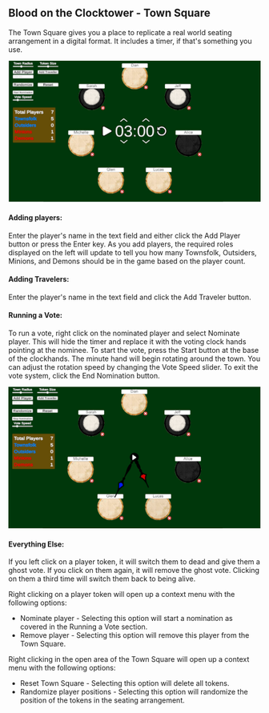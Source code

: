 ## Blood on the Clocktower - Town Square

The Town Square gives you a place to replicate a real world seating arrangement in a digital format. It includes a timer, if that's something you use.

![Town Square](/NormalView.png?raw=true)

#### Adding players:
Enter the player's name in the text field and either click the Add Player button or press the Enter key. As you add players, the required roles displayed on the left will update to tell you how many Townsfolk, Outsiders, Minions, and Demons should be in the game based on the player count.

#### Adding Travelers:
Enter the player's name in the text field and click the Add Traveler button.

#### Running a Vote:
To run a vote, right click on the nominated player and select Nominate player. This will hide the timer and replace it with the voting clock hands pointing at the nominee. To start the vote, press the Start button at the base of the clockhands. The minute hand will begin rotating around the town. You can adjust the rotation speed by changing the Vote Speed slider. To exit the vote system, click the End Nomination button.

![Town Square](/VoteView.png?raw=true)

#### Everything Else:
If you left click on a player token, it will switch them to dead and give them a ghost vote. If you click on them again, it will remove the ghost vote. Clicking on them a third time will switch them back to being alive.

Right clicking on a player token will open up a context menu with the following options:
* Nominate player - Selecting this option will start a nomination as covered in the Running a Vote section.
* Remove player - Selecting this option will remove this player from the Town Square.</line-indent>

Right clicking in the open area of the Town Square will open up a context menu with the following options:
* Reset Town Square - Selecting this option will delete all tokens.
* Randomize player positions - Selecting this option will randomize the position of the tokens in the seating arrangement.</line-indent>


